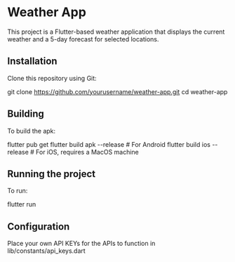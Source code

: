 # Weather App

This project is a Flutter-based weather application that displays the current weather and a 5-day forecast for selected locations.

## Installation

Clone this repository using Git:

git clone https://github.com/yourusername/weather-app.git
cd weather-app

## Building

To build the apk:

flutter pub get
flutter build apk --release  # For Android
flutter build ios --release  # For iOS, requires a MacOS machine

## Running the project

To run:

flutter run

## Configuration

Place your own API KEYs for the APIs to function in lib/constants/api_keys.dart

